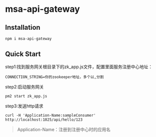 # msa-api-gateway
## Installation
```bash
npm i msa-api-gateway
```
## Quick Start
step1:找到服务网关根目录下的zk_app.js文件，配置里面服务注册中心地址：
```$xslt
CONNECTION_STRING=你的zookeeper地址，多个以,分割
```
step2:启动服务网关
```$xslt
pm2 start zk_app.js
```
step3:发送http请求
```$xslt
curl -H 'Application-Name:sampleConsumer' http://localhost:1025/api/hello/123
```
> Application-Name：注册到注册中心时的应用名
